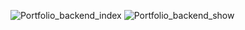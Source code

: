 ![Portfolio_backend_index](https://user-images.githubusercontent.com/109558656/226490047-7250b504-4d9d-420d-9ed8-8bbb1896f068.png)
![Portfolio_backend_show](https://user-images.githubusercontent.com/109558656/226490059-f833b2aa-220b-41ea-bc69-04b3fd7ee873.png)
